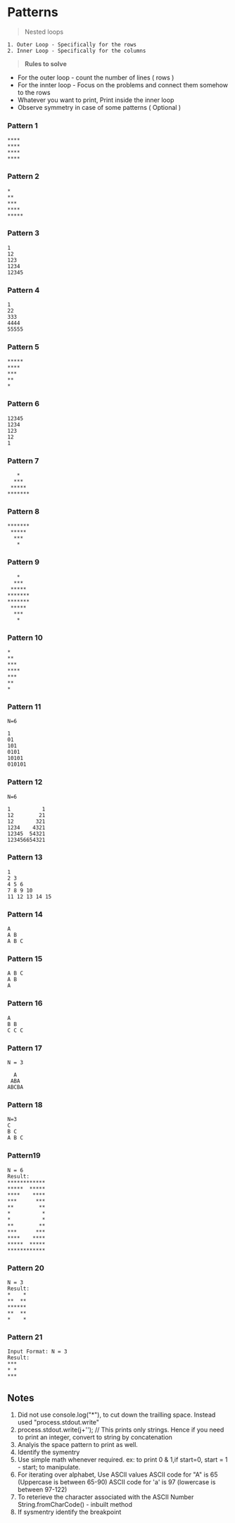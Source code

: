 # Patterns

> Nested loops
```
1. Outer Loop - Specifically for the rows
2. Inner Loop - Specifically for the columns 
```


> **Rules to solve**
* For the outer loop - count the number of lines ( rows )
* For the innter loop - Focus on the problems and connect them somehow to the rows
* Whatever you want to print, Print inside the inner loop
* Observe symmetry in case of some patterns ( Optional )


### Pattern 1
```
****
****
****
****
```


### Pattern 2
```
*
**
***
****
*****
```

### Pattern 3
```
1
12
123
1234
12345
```

### Pattern 4
```
1
22
333
4444
55555
```

### Pattern 5
```
*****
****
***
**
*
```

### Pattern 6
```
12345
1234
123
12
1
```

### Pattern 7
```
   *   
  ***  
 *****
*******
```

### Pattern 8
```
*******
 ***** 
  *** 
   *
```

### Pattern 9
```
   *   
  ***  
 *****
*******
*******
 ***** 
  *** 
   *
```

### Pattern 10
```
*   
**  
***
****
***
** 
*
```

### Pattern 11
```
N=6

1
01
101
0101
10101
010101
```

### Pattern 12
```
N=6

1          1
12        21
12       321
1234    4321
12345  54321
123456654321
```

### Pattern 13
```
1
2 3
4 5 6
7 8 9 10
11 12 13 14 15
```

### Pattern 14
```
A
A B
A B C
```

### Pattern 15
```
A B C
A B
A
```

### Pattern 16
```
A
B B
C C C
```

### Pattern 17
```
N = 3

  A  
 ABA 
ABCBA
```

### Pattern 18
```
N=3
C
B C
A B C
```

### Pattern19
```
N = 6
Result:   
************
*****  *****
****    ****
***      ***
**        **
*          *
*          *
**        **
***      ***
****    ****
*****  *****
************
```

### Pattern 20
```
N = 3
Result: 
*    *
**  **
******
**  **
*    *

```

### Pattern 21
```
Input Format: N = 3
Result: 
***
* *
***
```

## Notes
1. Did not use console.log("*"), to cut down the trailling space. Instead used "process.stdout.write"
2. process.stdout.write(j+''); // This prints only strings. Hence if you need to print an integer, convert to string by concatenation
3. Analyis the space pattern to print as well.
4. Identify the symentry
5. Use simple math whenever required. ex: to print 0 & 1,if start=0,  start = 1 - start; to manipulate.
6. For iterating over alphabet, Use ASCII values
   ASCII code for "A" is 65 (Uppercase is between 65-90)
   ASCII code for 'a' is 97 (lowercase is between 97-122)
7. To reterieve the character associated with the ASCII Number 
   String.fromCharCode(<ASCII number>) - inbuilt method
8. If sysmentry identify the breakpoint